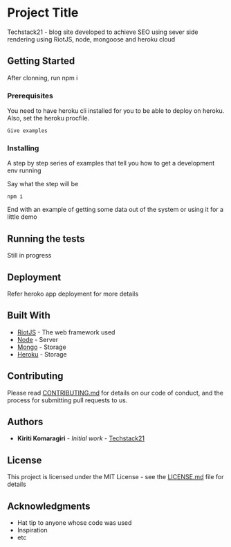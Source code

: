 # Project Title

Techstack21 - blog site developed to achieve SEO using sever side rendering using RiotJS, node, mongoose and heroku cloud

## Getting Started

After clonning, run npm i

### Prerequisites

You need to have heroku cli installed for you to be able to deploy on heroku. Also, set the heroku procfile.

```
Give examples
```

### Installing

A step by step series of examples that tell you how to get a development env running

Say what the step will be

```
npm i
```

End with an example of getting some data out of the system or using it for a little demo

## Running the tests

Still in progress

## Deployment

Refer heroko app deployment for more details

## Built With

* [RiotJS](https://riot.js.org/) - The web framework used
* [Node](https://nodejs.org/en/) - Server
* [Mongo](https://mongoosejs.com/) - Storage
* [Heroku](https://dashboard.heroku.com/login) - Storage

## Contributing

Please read [CONTRIBUTING.md](https://gist.github.com/) for details on our code of conduct, and the process for submitting pull requests to us.


## Authors

* **Kiriti Komaragiri** - *Initial work* - [Techstack21](https://github.com/kiriti999/teckstack21)

## License

This project is licensed under the MIT License - see the [LICENSE.md](LICENSE.md) file for details

## Acknowledgments

* Hat tip to anyone whose code was used
* Inspiration
* etc
